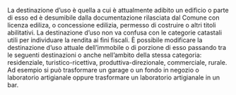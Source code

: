La destinazione d’uso è quella a cui è attualmente adibito un edificio o parte di esso ed è desumibile dalla documentazione rilasciata dal Comune con licenza ediliza, o concessione edilizia, permesso di costruire o altri titoli abilitativi.
La destinazione d’uso non va confusa con le categorie catastali utili per individuare la rendita ai fini fiscali.
È possibile modificare la destinazione d’uso attuale dell’immobile o di porzione di esso passando tra le seguenti destinazioni o anche nell’ambito della stessa categoria: residenziale, turistico-ricettiva, produttiva-direzionale, commerciale, rurale. Ad esempio si può trasformare un garage o un fondo in negozio o laboratorio artigianale oppure trasformare un laboratorio artigianale in un bar.
